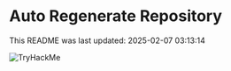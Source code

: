 # Auto Regenerate Repository

This README was last updated: 2025-02-07 03:13:14

 ![TryHackMe](https://tryhackme.com/badge/533634)